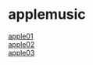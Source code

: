 # applemusic
<a href="https://kibaa.github.io/applemusic/apple01.html" target="_blank">apple01</a><br>
<a href="https://kibaa.github.io/applemusic/apple02.html" target="_blank">apple02</a><br>
<a href="https://kibaa.github.io/applemusic/apple03.html" target="_blank">apple03</a>
